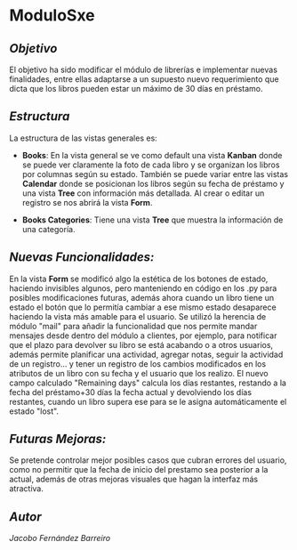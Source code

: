 # ModuloSxe
## _Objetivo_
El objetivo ha sido modificar el módulo de librerías e implementar nuevas finalidades, entre ellas adaptarse a un supuesto nuevo requerimiento que dicta que los libros pueden estar un máximo de 30 días en préstamo.
## _Estructura_
La estructura de las vistas generales es:
- **Books**:
    En la vista general se ve como default una vista **Kanban** donde se puede ver claramente la foto de cada libro y se organizan los libros por columnas según su estado. También se puede variar entre las vistas **Calendar** donde se posicionan los libros según su fecha de préstamo y una vista **Tree** con información más detallada. Al crear o editar un registro se nos abrirá la vista **Form**.
  
- **Books Categories**:
    Tiene una vista **Tree** que muestra la información de una categoría.
    
## _Nuevas Funcionalidades:_
   En la vista **Form** se modificó algo la estética de los botones de estado, haciendo invisibles algunos, pero manteniendo en código en los .py para posibles modificaciones futuras, además ahora cuando un libro tiene un estado el botón que lo permitía cambiar a ese mismo estado desaparece haciendo la vista más amable para el usuario. Se utilizó la herencia de módulo "mail" para añadir la funcionalidad que nos permite mandar mensajes desde dentro del módulo a clientes, por ejemplo, para notificar que el plazo para devolver su libro se está acabando o a otros usuarios, además permite planificar una actividad, agregar notas, seguir la actividad de un registro... y tener un registro de los cambios modificados en los atributos de un libro con su fecha y el usuario que los realizo.
   El nuevo campo calculado "Remaining days" calcula los días restantes, restando a la fecha del préstamo+30 días la fecha actual y devolviendo los días restantes, cuando un libro supera ese para se le asigna automáticamente el estado "lost". 
   
## _Futuras Mejoras:_   
  Se pretende controlar mejor posibles casos que cubran errores del usuario, como no permitir que la fecha de inicio del prestamo sea posterior a la actual, además de otras mejoras visuales que hagan la interfaz más atractiva.
  
## _Autor_
_Jacobo Fernández Barreiro_  
